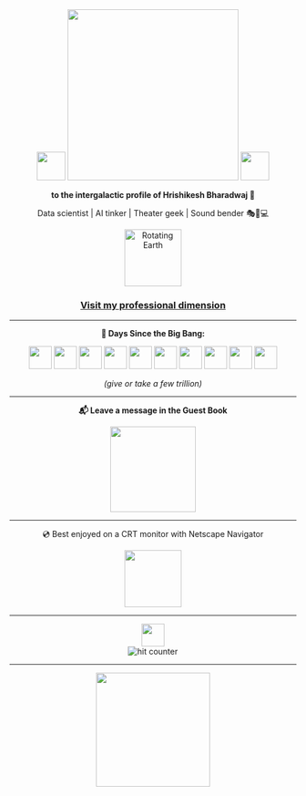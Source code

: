 <div align="center">
  <img src="https://github.com/fnky/fnky/raw/fnky/img/fan-1.gif" width="50" />
  <img src="https://github.com/fnky/fnky/raw/fnky/img/welcome-fire.gif" width="300" />
  <img src="https://github.com/fnky/fnky/raw/fnky/img/fan-1.gif" width="50" />
</div>

<div align="center">
  <p><strong>to the intergalactic profile of Hrishikesh Bharadwaj 🌌</strong></p>
  <p>Data scientist | AI tinker | Theater geek | Sound bender 🎭🎵💻</p>
</div>

<div align="center">
  <img src="https://www.animatedimages.org/data/media/152/animated-globe-image-0008.gif" width="100" alt="Rotating Earth" />
</div>

<h3 align="center">
  <a href="https://www.linkedin.com/in/hrishikeshmb/" target="_blank">
    Visit my professional dimension
  </a>
</h3>

---

<div align="center">
  <p><strong>🧠 Days Since the Big Bang:</strong></p>
  <p>
    <!-- 5 -->
    <img src="https://media2.giphy.com/media/3ov9k1lJ0A2o4OQew8/giphy.gif" width="40" />
    <!-- 0 -->
    <img src="https://media.giphy.com/media/DnECgEkpMIQEBXOMRT/giphy.gif" width="40" />
    <!-- 4 -->
    <img src="https://media4.giphy.com/media/v1.Y2lkPTc5MGI3NjExOW5yZmV4cGg4N2FpNHZxYXF4MG5tNGt4ZWYwa2gzc250dDllZGczZCZlcD12MV9pbnRlcm5hbF9naWZfYnlfaWQmY3Q9Zw/l378kmO7gdbXaesXS/giphy.gif" width="40" />
    <!-- 5 -->
    <img src="https://media2.giphy.com/media/3ov9k1lJ0A2o4OQew8/giphy.gif" width="40" />
    <!-- 3 -->
    <img src="https://media4.giphy.com/media/l378kmO7gdbXaesXS/giphy.gif" width="40" />
    <!-- 7 -->
    <img src="https://media1.giphy.com/media/l378atCG9uQQa1Fy8/giphy.gif" width="40" />
    <!-- 9 -->
    <img src="https://media.giphy.com/media/3ov9jN0pX7QuoTP2eY/giphy.gif" width="40" />
    <!-- 4 -->
    <img src="https://media4.giphy.com/media/v1.Y2lkPTc5MGI3NjExOW5yZmV4cGg4N2FpNHZxYXF4MG5tNGt4ZWYwa2gzc250dDllZGczZCZlcD12MV9pbnRlcm5hbF9naWZfYnlfaWQmY3Q9Zw/l378kmO7gdbXaesXS/giphy.gif" width="40" />
    <!-- 4 -->
    <img src="https://media4.giphy.com/media/v1.Y2lkPTc5MGI3NjExOW5yZmV4cGg4N2FpNHZxYXF4MG5tNGt4ZWYwa2gzc250dDllZGczZCZlcD12MV9pbnRlcm5hbF9naWZfYnlfaWQmY3Q9Zw/l378kmO7gdbXaesXS/giphy.gif" width="40" />
    <!-- 0 -->
    <img src="https://media.giphy.com/media/DnECgEkpMIQEBXOMRT/giphy.gif" width="40" />
  </p>
  <p><em>(give or take a few trillion)</em></p>
</div>




---

<div align="center">
  <p><strong>📬 Leave a message in the Guest Book</strong></p>
  <a href="https://github.com/easycase00/easycase00/issues">
    <img src="https://github.com/fnky/fnky/raw/fnky/img/guestbook.gif" width="150" />
  </a>
</div>

---

<div align="center">
  <p>💿 Best enjoyed on a CRT monitor with Netscape Navigator</p>
  <img src="https://github.com/fnky/fnky/raw/fnky/img/ie.jpg" width="100" />
</div>

---

<div align="center">
  <img src="https://github.com/fnky/fnky/raw/fnky/img/coin.gif" width="40" />
  <br>
  <img src="https://profile-counter.glitch.me/easycase00/count.svg" alt="hit counter" />
</div>

---

<div align="center">
  <img src="https://github.com/fnky/fnky/raw/fnky/img/y2k.gif" width="200" />
</div>
